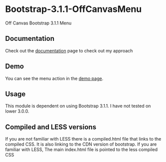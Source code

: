 Bootstrap-3.1.1-OffCanvasMenu
=============================

Off Canvas Bootstrap 3.1.1 Menu


## Documentation

Check out the [documentation](http://webedge.github.io/Bootstrap-3.1.1-OffCanvasMenu/) page to check out my approach

## Demo

You can see the menu action in the [demo page](http://webedge.github.io/Bootstrap-3.1.1-OffCanvasMenu/demo).

## Usage

This module is dependent on using Bootstrap 3.1.1. I have not tested on lower 3.0.0. 

## Compiled and LESS versions

If you are not familiar with LESS there is a compiled.html file that links to the compiled CSS. It is also linking to the CDN version of bootstrap. If you are familiar with LESS, The main index.html file is pointed to the less compiled CSS


